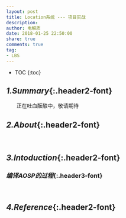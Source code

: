 ```yaml
---
layout: post
title: Location系统 --- 项目实战
description: 
author: 电解质
date: 2018-01-25 22:50:00
share: true
comments: true
tag:
- LBS
---
```

* TOC
{:toc}
## *1.Summary*{:.header2-font}
&emsp;&emsp;正在吐血酝酿中，敬请期待
## *2.About*{:.header2-font}
&emsp;&emsp;
## *3.Intoduction*{:.header2-font}
### *编译AOSP的过程*{:.header3-font}
&emsp;&emsp;
## *4.Reference*{:.header2-font}